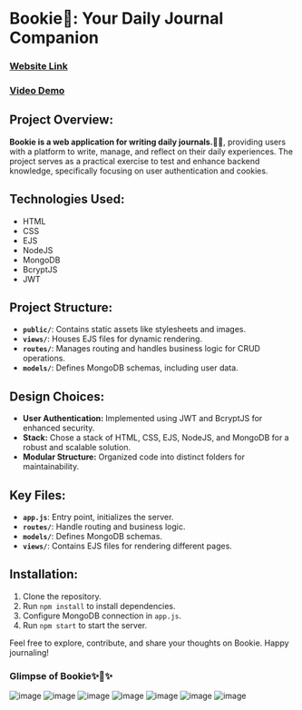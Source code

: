 # Bookie💜: Your Daily Journal Companion
### [Website Link](https://bookie-elww.onrender.com)
### [Video Demo](https://www.youtube.com/watch?v=cyk2ANhSCqA)

## Project Overview:

**Bookie is a web application for writing daily journals.✍🏻**, providing users with a platform to write, manage, and reflect on their daily experiences. The project serves as a practical exercise to test and enhance backend knowledge, specifically focusing on user authentication and cookies.

## Technologies Used:

- HTML
- CSS
- EJS
- NodeJS
- MongoDB
- BcryptJS
- JWT

## Project Structure:

- **`public/`**: Contains static assets like stylesheets and images.
- **`views/`**: Houses EJS files for dynamic rendering.
- **`routes/`**: Manages routing and handles business logic for CRUD operations.
- **`models/`**: Defines MongoDB schemas, including user data.

## Design Choices:

- **User Authentication:** Implemented using JWT and BcryptJS for enhanced security.
- **Stack:** Chose a stack of HTML, CSS, EJS, NodeJS, and MongoDB for a robust and scalable solution.
- **Modular Structure:** Organized code into distinct folders for maintainability.

## Key Files:

- **`app.js`**: Entry point, initializes the server.
- **`routes/`**: Handle routing and business logic.
- **`models/`**: Defines MongoDB schemas.
- **`views/`**: Contains EJS files for rendering different pages.

## Installation:

1. Clone the repository.
2. Run `npm install` to install dependencies.
3. Configure MongoDB connection in `app.js`.
4. Run `npm start` to start the server.

Feel free to explore, contribute, and share your thoughts on Bookie. Happy journaling!

### Glimpse of Bookie✨💜✨

![image](https://user-images.githubusercontent.com/83348790/190888168-1c21c1ec-7571-4b00-9e21-fecf6dbdefa2.png)
![image](https://user-images.githubusercontent.com/83348790/190888219-3d8c922e-f999-47f2-b154-3d568921428d.png)
![image](https://user-images.githubusercontent.com/83348790/190888251-13a0570f-1676-4583-b6a9-7ffd5a5c9a81.png)
![image](https://user-images.githubusercontent.com/83348790/190888446-9da37e37-21cf-4df7-a185-5242858f5c5f.png)
![image](https://user-images.githubusercontent.com/83348790/190888273-0b338bd3-c02f-427c-a30b-0b25afed04a3.png)
![image](https://user-images.githubusercontent.com/83348790/190888318-7a75521f-f4e6-44d6-a545-c25096a0797f.png)
![image](https://user-images.githubusercontent.com/83348790/190888331-088a38f1-9c9e-4a75-9b4b-6a6ed86e71d5.png)





